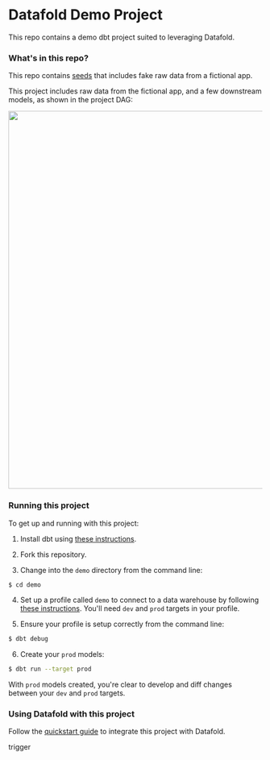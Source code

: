# Datafold Demo Project

This repo contains a demo dbt project suited to leveraging Datafold.


### What's in this repo?
This repo contains [seeds](https://docs.getdbt.com/docs/building-a-dbt-project/seeds) that includes fake raw data from a fictional app.

This project includes raw data from the fictional app, and a few downstream models, as shown in the project DAG:

<p align="center">
    <img src="img/demo_project_dag.png" width="750">
</p>


### Running this project
To get up and running with this project:
1. Install dbt using [these instructions](https://docs.getdbt.com/docs/installation).

2. Fork this repository.

3. Change into the `demo` directory from the command line:
```bash
$ cd demo
```

4. Set up a profile called `demo` to connect to a data warehouse by following [these instructions](https://docs.getdbt.com/docs/configure-your-profile). You'll need `dev` and `prod` targets in your profile.

5. Ensure your profile is setup correctly from the command line:
```bash
$ dbt debug
```

6. Create your `prod` models:
```bash
$ dbt run --target prod
```

With `prod` models created, you're clear to develop and diff changes between your `dev` and `prod` targets.

### Using Datafold with this project

Follow the [quickstart guide](https://docs.datafold.com/quickstart_guide) to integrate this project with Datafold.

trigger
